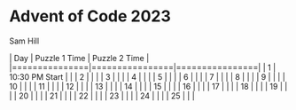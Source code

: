 # Advent of Code 2023

Sam Hill

| Day           | Puzzle 1 Time  |  Puzzle 2 Time |
|===============|================|================|
| 1             | 10:30 PM Start |                |
| 2             |                |                |
| 3             |                |                |
| 4             |                |                |
| 5             |                |                |
| 6             |                |                |
| 7             |                |                |
| 8             |                |                |
| 9             |                |                |
| 10            |                |                |
| 11            |                |                |
| 12            |                |                |
| 13            |                |                |
| 14            |                |                |
| 15            |                |                |
| 16            |                |                |
| 17            |                |                |
| 18            |                |                |
| 19            |                |                |
| 20            |                |                |
| 21            |                |                |
| 22            |                |                |
| 23            |                |                |
| 24            |                |                |
| 25            |                |                |